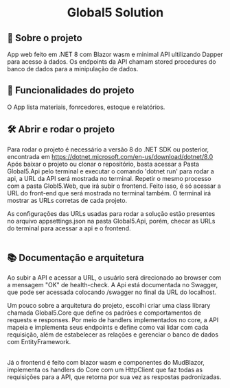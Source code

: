 <h1 align="center"> Global5 Solution </h1>

## 🎯 Sobre o projeto
 App web feito em .NET 8 com Blazor wasm e minimal API ultilizando Dapper para acesso à dados. 
 Os endpoints da API chamam stored procedures do banco de dados para a minipulação de dados.

## 🔨 Funcionalidades do projeto

 O App lista materiais, fonrcedores, estoque e relatórios.

## 🛠️ Abrir e rodar o projeto

 Para rodar o projeto é necessário a versão 8 do .NET SDK ou posterior, encontrada em <href> https://dotnet.microsoft.com/en-us/download/dotnet/8.0 </href>
Após baixar o projeto ou clonar o repositório, basta acessar a Pasta Global5.Api pelo terminal e executar o comando 'dotnet run' para rodar a api, a URL
da API será mostrada no terminal. Repetir o mesmo processo com a pasta Globl5.Web, que irá subir o frontend. Feito isso, é só acessar a URL do front-end 
que será mostrada no terminal também. O terminal irá mostrar as URLs corretas de cada projeto.

 As configurações das URLs usadas para rodar a solução estão presentes no arquivo appsettings.json na pasta Global5.Api,
porém, checar as URLs do terminal para acessar a api e o frontend.  
<br>

## 📚 Documentação e arquitetura

 Ao subir a API e acessar a URL, o usuário será direcionado ao browser com a mensagem "OK" de health-check.
A Api está documentada no Swagger, que pode ser acessada colocando /swagger no final da URL do localhost. <br>

 Um pouco sobre a arquitetura do projeto, escolhi criar uma class library chamada Global5.Core que define os padrões e comportamentos de requests e responses.
Por meio de handlers implementados no core, a API mapeia e implementa seus endpoints e define como vai lidar com cada requisição, além de estabelecer as relações e gerenciar o banco de dados com EntityFramework. 

<br>
Já o frontend é feito com blazor wasm e componentes do MudBlazor, implementa os handlers do Core com um HttpClient que faz todas as requisições para a API, que retorna por sua vez as respostas padronizadas.
